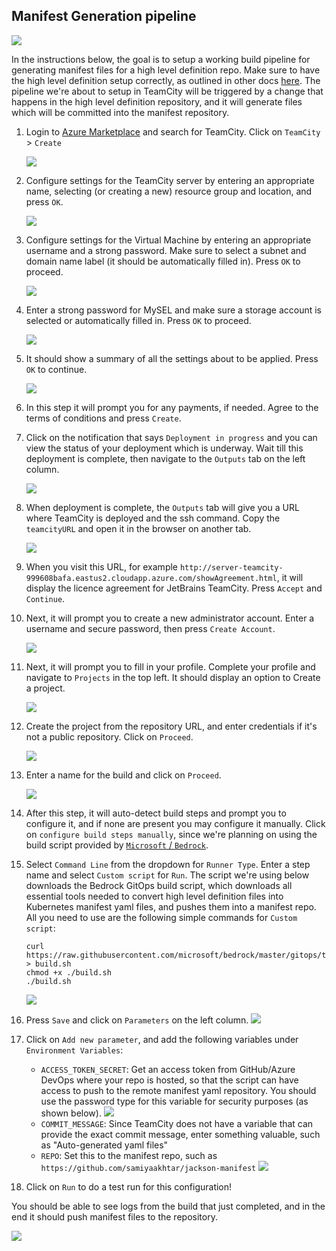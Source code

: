 ## Manifest Generation pipeline

![](./images/gitops-diagram.png)

In the instructions below, the goal is to setup a working build pipeline for generating manifest files for a high level definition repo. Make sure to have the high level definition setup correctly, as outlined in other docs [here](../PipelineThinking.md). The pipeline we're about to setup in TeamCity will be triggered by a change that happens in the high level definition repository, and it will generate files which will be committed into the manifest repository. 

1. Login to [Azure Marketplace](https://ms.portal.azure.com/#blade/Microsoft_Azure_Marketplace/GalleryFeaturedMenuItemBlade/selectedMenuItemId/home) and search for TeamCity. 
Click on `TeamCity` > `Create`

    ![](./images/search_marketplace.png)

2. Configure settings for the TeamCity server by entering an appropriate name, selecting (or creating a new) resource group and location, and press `OK`.

    ![](./images/configure_basic_settings.png)

3. Configure settings for the Virtual Machine by entering an appropriate username and a strong password. Make sure to select a subnet and domain name label (it should be automatically filled in). Press `OK` to proceed.

    ![](./images/virtual_machine_settings.png)

4. Enter a strong password for MySEL and make sure a storage account is selected or automatically filled in. Press `OK` to proceed. 

    ![](./images/mysql_settings.png)

5. It should show a summary of all the settings about to be applied. Press `OK` to continue. 

    ![](./images/summary.png)

6. In this step it will prompt you for any payments, if needed. Agree to the terms of conditions and press `Create`. 

7. Click on the notification that says `Deployment in progress` and you can view the status of your deployment which is underway. Wait till this deployment is complete, then navigate to the `Outputs` tab on the left column. 

    ![](./images/deployment_inprogress.png)

8. When deployment is complete, the `Outputs` tab will give you a URL where TeamCity is deployed and the ssh command. Copy the `teamcityURL` and open it in the browser on another tab. 

    ![](./images/output_available.png)

9. When you visit this URL, for example `http://server-teamcity-999608bafa.eastus2.cloudapp.azure.com/showAgreement.html`, it will display the licence agreement for JetBrains TeamCity. Press `Accept` and `Continue`. 
10. Next, it will prompt you to create a new administrator account. Enter a username and secure password, then press `Create Account`. 

    ![](./images/create_admin_account.png)

11. Next, it will prompt you to fill in your profile. Complete your profile and navigate to `Projects` in the top left. It should display an option to Create a project. 

    ![](./images/create_project.png)

12. Create the project from the repository URL, and enter credentials if it's not a public repository. Click on `Proceed`. 
    
    ![](./images/from_repository.png)

13. Enter a name for the build and click on `Proceed`. 
    
    ![](./images/build_name.png)

14. After this step, it will auto-detect build steps and prompt you to configure it, and if none are present you may configure it manually. Click on `configure build steps manually`, since we're planning on using the build script provided by  [`Microsoft` / `Bedrock`](https://github.com/microsoft/bedrock). 
15. Select `Command Line` from the dropdown for `Runner Type`. Enter a step name and select `Custom script` for `Run`. The script we're using below downloads the Bedrock GitOps build script, which downloads all essential tools needed to convert high level definition files into Kubernetes manifest yaml files, and pushes them into a manifest repo. All you need to use are the following simple commands for `Custom script`: 
    ```
    curl https://raw.githubusercontent.com/microsoft/bedrock/master/gitops/teamcity/build.sh > build.sh
    chmod +x ./build.sh
    ./build.sh
    ```
    ![](./images/transform_and_publish_step.png)

16. Press `Save` and click on `Parameters` on the left column. 
    ![](./images/parameters_find.png)

17. Click on `Add new parameter`, and add the following variables under `Environment Variables`:
    - `ACCESS_TOKEN_SECRET`: Get an access token from GitHub/Azure DevOps where your repo is hosted, so that the script can have access to push to the remote manifest yaml repository. You should use the password type for this variable for security purposes (as shown below). 
        ![](./images/password_variable.png)
    - `COMMIT_MESSAGE`: Since TeamCity does not have a variable that can provide the exact commit message, enter something valuable, such as "Auto-generated yaml files"
    - `REPO`: Set this to the manifest repo, such as `https://github.com/samiyaakhtar/jackson-manifest`
        ![](./images/variables.png)

18. Click on `Run` to do a test run for this configuration! 

You should be able to see logs from the build that just completed, and in the end it should push manifest files to the repository.

![](./images/build_complete.png)